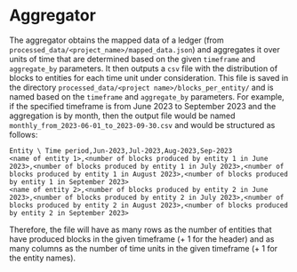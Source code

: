 # Aggregator

The aggregator obtains the mapped data of a ledger (from `processed_data/<project_name>/mapped_data.json`) and 
aggregates it over units of time that are determined based on the given `timeframe` and `aggregate_by` parameters.
It then outputs a `csv` file with the distribution of blocks to entities for each time unit under consideration.
This file is saved in the directory `processed_data/<project name>/blocks_per_entity/` and is named based on the 
`timeframe` and `aggregate_by` parameters.
For example, if the specified timeframe is from June 2023 to September 2023 and the aggregation is by month, then
the output file would be named `monthly_from_2023-06-01_to_2023-09-30.csv` and would be structured as follows:
```
Entity \ Time period,Jun-2023,Jul-2023,Aug-2023,Sep-2023
<name of entity 1>,<number of blocks produced by entity 1 in June 2023>,<number of blocks produced by entity 1 in July 2023>,<number of blocks produced by entity 1 in August 2023>,<number of blocks produced by entity 1 in September 2023>
<name of entity 2>,<number of blocks produced by entity 2 in June 2023>,<number of blocks produced by entity 2 in July 2023>,<number of blocks produced by entity 2 in August 2023>,<number of blocks produced by entity 2 in September 2023>
```

Therefore, the file will have as many rows as the number of entities that have produced blocks in the given
timeframe (+ 1 for the header) and as many columns as the number of time units in the given timeframe (+ 1 for the
entity names).
